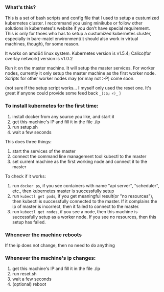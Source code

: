 ### What's this?
This is a set of bash scripts and config file that I used to setup a custumized kubernetes cluster.
I recommand you using minikube or follow other solutions in kubernetes's website if you don't 
have special requirement. This is only for thoes who has to setup a custumized kubernetes cluster,
especially in bare-matel environment(it should also work in virtual machines, though), for some reason.

It works on amd64 linux system. Kubernetes version is v1.5.4; Calico(for overlay network) version is v1.0.2

Run it on the master machine. It will setup the master services. For worker nodes, currently
it only setup the master machine as the first worker node. Scripts for other worker nodes may
(or may not :-P) come soon.

(not sure if the setup script works... I myself only used the reset one. It's great if anyone could
provide some feed back `_(:з」∠)_` )

### To install kubernetes for the first time:
1. install docker from any source you like, and start it
2. get this machine's IP and fill it in the file ./ip
3. run setup.sh
4. wait a few seconds

This does three things:
1. start the services of the master
2. connect the command line management tool kubectl to the master
3. set current machine as the first working node and connect it to the master

To check if it works:
1. run `docker ps`, if you see containers with name "api server", "scheduler", etc.,
then kubernetes master is successfully setup
2. run `kubectl get pods`, if you get meaningful result(or "no resources"), 
then kubectl is successfully connected to the master. If it complains the ip of 
master is incorrect, then it failed to connect to the master.
3. run `kubectl get nodes`, if you see a node, then this machine is successfully setup
as a worker node. If you see no resources, then this setup has failed.

### Whenever the machine reboots
If the ip does not change, then no need to do anything

### Whenever the machine's ip changes:
1. get this machine's IP and fill it in the file ./ip
2. run reset.sh
3. wait a few seconds
4. (optional) reboot

